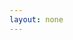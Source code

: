 ```yaml
---
layout: none
---
```


<RedoclyAPIBlock src="https://developer-stage.adobe.com/redocly-test/openapi/generative_fill.yaml" width="600px" codeBlock="tokens: { punctuation: { color: 'red' }}" /> 